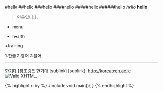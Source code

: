 #hello
##hello
###hello
####hello
#####hello
######hello
_hello_
**hello**
>인용입니다.

- menu
+ health

+training

 1.한글
 2.영어 
 3.불어

---
[한기대](http://koreatech.ac.kr)
[참조링크 한기대][sublink]
[sublink]: http://koreatech.ac.kr
![Valid XHTML](http://img.naver.net/static/www/u/2013/0731/nmms_2249405010.gif).

{% highlight ruby %} 
#include <iostream>
void main(){
}
{% endhighlight %}
